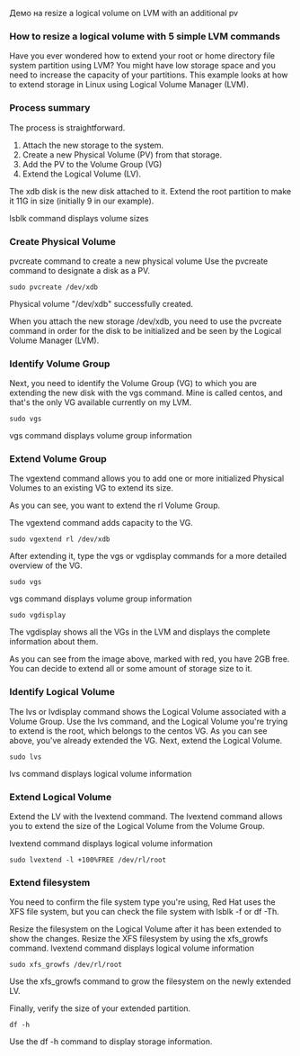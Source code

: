 Демо на resize a logical volume on LVM with an additional pv

### How to resize a logical volume with 5 simple LVM commands ###

Have you ever wondered how to extend your root or home directory file system partition using LVM? 
You might have low storage space and you need to increase the capacity of your partitions. 
This example looks at how to extend storage in Linux using Logical Volume Manager (LVM).

### Process summary ###

The process is straightforward. 
1. Attach the new storage to the system. 
2. Create a new Physical Volume (PV) from that storage. 
3. Add the PV to the Volume Group (VG) 
4. Extend the Logical Volume (LV).

The xdb disk is the new disk attached to it. 
Extend the root partition to make it 11G in size (initially 9 in our example).

lsblk command displays volume sizes

### Create Physical Volume ###

pvcreate command to create a new physical volume
Use the pvcreate command to designate a disk as a PV.

```
sudo pvcreate /dev/xdb
```
Physical volume "/dev/xdb" successfully created.

When you attach the new storage /dev/xdb, you need to use the pvcreate command in order for the disk to be initialized and be seen by the Logical Volume Manager (LVM).

### Identify Volume Group ###

Next, you need to identify the Volume Group (VG) to which you are extending the new disk with the vgs command. 
Mine is called centos, and that's the only VG available currently on my LVM.
```
sudo vgs
```
vgs command displays volume group information

### Extend Volume Group ###

The vgextend command allows you to add one or more initialized Physical Volumes to an existing VG to extend its size.

As you can see, you want to extend the rl Volume Group.

The vgextend command adds capacity to the VG.
```
sudo vgextend rl /dev/xdb
```
After extending it, type the vgs or vgdisplay commands for a more detailed overview of the VG.
```
sudo vgs
```
vgs command displays volume group information
```
sudo vgdisplay
```
The vgdisplay shows all the VGs in the LVM and displays the complete information about them.


As you can see from the image above, marked with red, you have 2GB free. You can decide to extend all or some amount of storage size to it.

### Identify Logical Volume ###

The lvs or lvdisplay command shows the Logical Volume associated with a Volume Group. Use the lvs command, and the Logical Volume you're trying to extend is the root, which belongs to the centos VG. As you can see above, you've already extended the VG. Next, extend the Logical Volume.
```
sudo lvs
```
lvs command displays logical volume information

### Extend Logical Volume ###

Extend the LV with the lvextend command. The lvextend command allows you to extend the size of the Logical Volume from the Volume Group.

lvextend command displays logical volume information
```
sudo lvextend -l +100%FREE /dev/rl/root
```

### Extend filesystem ###

You need to confirm the file system type you're using, Red Hat uses the XFS file system, but you can check the file system with lsblk -f or df -Th.

Resize the filesystem on the Logical Volume after it has been extended to show the changes. Resize the XFS filesystem by using the xfs_growfs command.
lvextend command displays logical volume information
```
sudo xfs_growfs /dev/rl/root
```
Use the xfs_growfs command to grow the filesystem on the newly extended LV.

Finally, verify the size of your extended partition.
```
df -h
```
Use the df -h command to display storage information.

